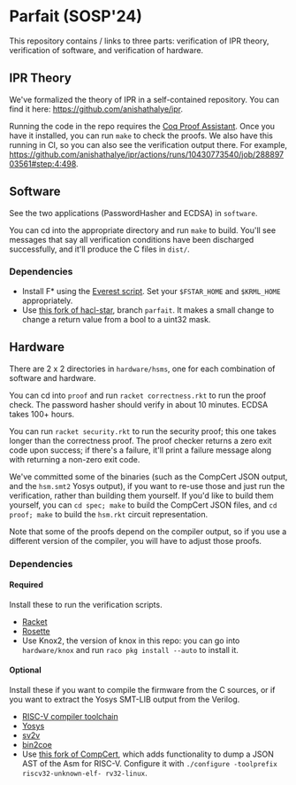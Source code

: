 # Parfait (SOSP'24)

This repository contains / links to three parts: verification of IPR theory,
verification of software, and verification of hardware.

## IPR Theory

We've formalized the theory of IPR in a self-contained repository. You can find it here: <https://github.com/anishathalye/ipr>.

Running the code in the repo requires the [Coq Proof Assistant](https://coq.inria.fr/). Once you have it installed, you can run `make` to check the proofs. We also have this running in CI, so you can also see the verification output there. For example, <https://github.com/anishathalye/ipr/actions/runs/10430773540/job/28889703561#step:4:498>.

## Software

See the two applications (PasswordHasher and ECDSA) in `software`.

You can cd into the appropriate directory and run `make` to build. You'll see messages that say all verification conditions have been discharged successfully, and it'll produce the C files in `dist/`.

### Dependencies

- Install F\* using the [Everest script](https://fstarlang.github.io/lowstar/html/Setup.html#installing-the-tools). Set your `$FSTAR_HOME` and `$KRML_HOME` appropriately.
- Use [this fork of hacl-star](https://github.com/anishathalye/hacl-star), branch `parfait`. It makes a small change to change a return value from a bool to a uint32 mask.

## Hardware

There are 2 x 2 directories in `hardware/hsms`, one for each combination of software and hardware.

You can cd into `proof` and run `racket correctness.rkt` to run the proof check. The password hasher should verify in about 10 minutes. ECDSA takes 100+ hours.

You can run `racket security.rkt` to run the security proof; this one takes longer than the correctness proof. The proof checker returns a zero exit code upon success; if there's a failure, it'll print a failure message along with returning a non-zero exit code.

We've committed some of the binaries (such as the CompCert JSON output, and the `hsm.smt2` Yosys output), if you want to re-use those and just run the verification, rather than building them yourself. If you'd like to build them yourself, you can `cd spec; make` to build the CompCert JSON files, and `cd proof; make` to build the `hsm.rkt` circuit representation.

Note that some of the proofs depend on the compiler output, so if you use a different version of the compiler, you will have to adjust those proofs.

### Dependencies

#### Required

Install these to run the verification scripts.

- [Racket]
- [Rosette]
- Use Knox2, the version of knox in this repo: you can go into `hardware/knox` and run `raco pkg install --auto` to install it.

#### Optional

Install these if you want to compile the firmware from the C sources, or if you want to extract the Yosys SMT-LIB output from the Verilog.

- [RISC-V compiler toolchain]
- [Yosys]
- [sv2v]
- [bin2coe]
- Use [this fork of CompCert](https://github.com/anishathalye/CompCert), which adds functionality to dump a JSON AST of the Asm for RISC-V. Configure it with `./configure -toolprefix riscv32-unknown-elf- rv32-linux`.

[RISC-V compiler toolchain]: https://github.com/riscv/riscv-gnu-toolchain
[Yosys]: https://github.com/YosysHQ/yosys
[Racket]: https://racket-lang.org/
[Rosette]: https://github.com/emina/rosette
[bin2coe]: https://github.com/anishathalye/bin2coe
[sv2v]: https://github.com/zachjs/sv2v
